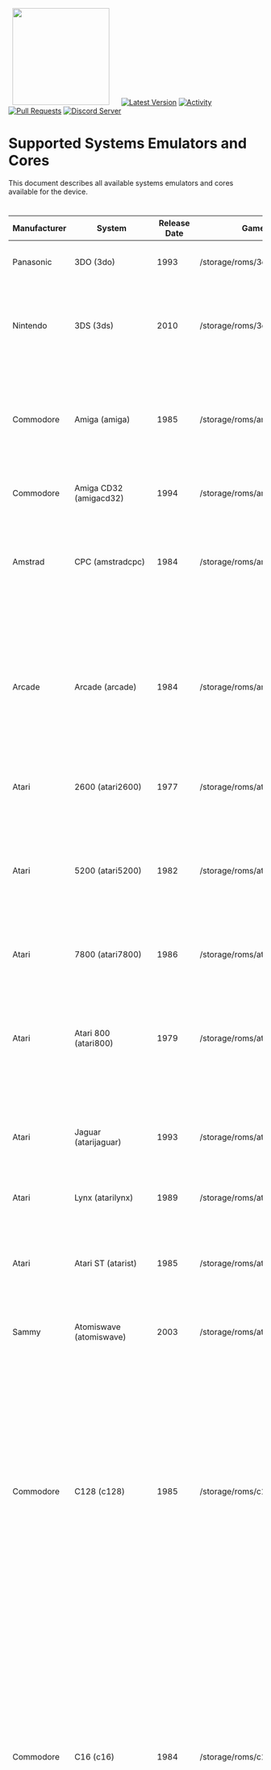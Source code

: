 &nbsp;&nbsp;<img src="https://raw.githubusercontent.com/JustEnoughLinuxOS/distribution/dev/distributions/JELOS/logos/jelos-logo.png" width=192>&nbsp;&nbsp;&nbsp;&nbsp;&nbsp;&nbsp;[![Latest Version](https://img.shields.io/github/release/JustEnoughLinuxOS/distribution.svg?color=5998FF&label=latest%20version&style=flat-square)](https://github.com/JustEnoughLinuxOS/distribution/releases/latest) [![Activity](https://img.shields.io/github/commit-activity/m/JustEnoughLinuxOS/distribution?color=5998FF&style=flat-square)](https://github.com/JustEnoughLinuxOS/distribution/commits) [![Pull Requests](https://img.shields.io/github/issues-pr-closed/JustEnoughLinuxOS/distribution?color=5998FF&style=flat-square)](https://github.com/JustEnoughLinuxOS/distribution/pulls) [![Discord Server](https://img.shields.io/discord/948029830325235753?color=5998FF&label=chat&style=flat-square)](https://discord.gg/seTxckZjJy)
#

# Supported Systems Emulators and Cores
This document describes all available systems emulators and cores available for the device.

#

|Manufacturer|System|Release Date|Games Path|Supported Extensions|Emulator / Core|
|----|----|----|----|----|----|
|Panasonic|3DO (3do)|1993|/storage/roms/3do|.iso .ISO .bin .BIN .chd .CHD .cue .CUE|<p>retroarch: opera</p>|
|Nintendo|3DS (3ds)|2010|/storage/roms/3ds|.3ds .3DS .3dsx .3DSX .elf .ELF .axf .AXF .cci .CCI .cxi .CXI .app .APP|<p>retroarch: citra</p><p>citra: citra-sa</p>|
|Commodore|Amiga (amiga)|1985|/storage/roms/amiga|.zip .ZIP .adf .ADF .uae .UAE .ipf .IPF .dms .DMS .adz .ADZ .lha .LHA .m3u .M3U .hdf .HDF .hdz .HDZ|<p>retroarch: puae</p>|
|Commodore|Amiga CD32 (amigacd32)|1994|/storage/roms/amigacd32|.iso .ISO .cue .CUE .lha .LHA .chd .CHD|<p>retroarch: puae</p>|
|Amstrad|CPC (amstradcpc)|1984|/storage/roms/amstradcpc|.dsk .DSK .sna .SNA .tap .TAP .cdt .CDT .kcr .KCR .voc .VOC .m3u .M3U .zip .ZIP .7z .7Z|<p>retroarch: crocods</p><p>retroarch: cap32</p>|
|Arcade|Arcade (arcade)|1984|/storage/roms/arcade|.zip .ZIP .7z .7Z|<p>retroarch: mame2003_plus</p><p>retroarch: mame2000</p><p>retroarch: mame2010</p><p>retroarch: mame2015</p><p>retroarch: fbneo</p><p>retroarch: fbalpha2012</p><p>retroarch: fbalpha2019</p><p>retroarch: mame</p>|
|Atari|2600 (atari2600)|1977|/storage/roms/atari2600|.a26 .A26 .bin .BIN .zip .ZIP .7z .7Z|<p>retroarch: stella</p>|
|Atari|5200 (atari5200)|1982|/storage/roms/atari5200|.rom .ROM .xfd .XFD .atr .ATR .atx .ATX .cdm .CDM .cas .CAS .car .CAR .bin .BIN .a52 .A52 .xex .XEX .zip .ZIP .7z .7Z|<p>retroarch: a5200</p><p>retroarch: atari800</p>|
|Atari|7800 (atari7800)|1986|/storage/roms/atari7800|.a78 .A78 .bin .BIN .zip .ZIP .7z .7Z|<p>retroarch: prosystem</p>|
|Atari|Atari 800 (atari800)|1979|/storage/roms/atari800|.rom .ROM .xfd .XFD .atr .ATR .atx .ATX .cdm .CDM .cas .CAS .car .CAR .bin .BIN .a52 .A52 .xex .XEX .zip .ZIP .7z .7Z|<p>retroarch: atari800</p>|
|Atari|Jaguar (atarijaguar)|1993|/storage/roms/atarijaguar|.j64 .J64 .jag .JAG .rom .ROM .abs .ABS .cof .COF .bin .BIN .prg .PRG|<p>retroarch: virtualjaguar</p>|
|Atari|Lynx (atarilynx)|1989|/storage/roms/atarilynx|.lnx .LNX .o .O .zip .ZIP .7z .7Z|<p>retroarch: handy</p><p>retroarch: beetle_lynx</p>|
|Atari|Atari ST (atarist)|1985|/storage/roms/atarist|.st .ST .msa .MSA .stx .STX .dim .DIM .ipf .IPF .m3u .M3U .zip .ZIP .7z .7Z|<p>retroarch: hatari</p><p>hatarisa: hatarisa</p>|
|Sammy|Atomiswave (atomiswave)|2003|/storage/roms/atomiswave|.lst .LST .bin .BIN .dat .DAT .zip .ZIP .7z .7Z|<p>retroarch: flycast</p><p>flycast: flycast-sa</p>|
|Commodore|C128 (c128)|1985|/storage/roms/c128|.d64 .D64 .d71 .D71 .d80 .D80 .d81 .D81 .d82 .D82 .g64 .G64 .g41 .G41 .x64 .X64 .t64 .T64 .tap .TAP .prg .PRG .p00 .P00 .crt .CRT .bin .BIN .d6z .D6Z .d7z .D7Z .d8z .D8Z .g6z .G6Z .g4z .G4Z .x6z .X6Z .cmd .CMD .m3u .M3U .vsf .VSF .nib .NIB .nbz .NBZ .zip .ZIP|<p>retroarch: vice_x128</p><p>vicesa: x128</p>|
|Commodore|C16 (c16)|1984|/storage/roms/c16|.d64 .D64 .d71 .D71 .d80 .D80 .d81 .D81 .d82 .D82 .g64 .G64 .g41 .G41 .x64 .X64 .t64 .T64 .tap .TAP .prg .PRG .p00 .P00 .crt .CRT .bin .BIN .d6z .D6Z .d7z .D7Z .d8z .D8Z .g6z .G6Z .g4z .G4Z .x6z .X6Z .cmd .CMD .m3u .M3U .vsf .VSF .nib .NIB .nbz .NBZ .zip .ZIP|<p>retroarch: vice_xplus4</p><p>vicesa: xplus4</p>|
|Commodore|C64 (c64)|1982|/storage/roms/c64|.d64 .D64 .d71 .D71 .d80 .D80 .d81 .D81 .d82 .D82 .g64 .G64 .g41 .G41 .x64 .X64 .t64 .T64 .tap .TAP .prg .PRG .p00 .P00 .crt .CRT .bin .BIN .d6z .D6Z .d7z .D7Z .d8z .D8Z .g6z .G6Z .g4z .G4Z .x6z .X6Z .cmd .CMD .m3u .M3U .vsf .VSF .nib .NIB .nbz .NBZ .zip .ZIP|<p>retroarch: vice_x64</p><p>vicesa: x64sc</p>|
|Fairchild|Channel F (channelf)|1976|/storage/roms/channelf|.bin .BIN .chf .CHF .zip .ZIP .7z .7Z|<p>retroarch: freechaf</p>|
|Coleco|ColecoVision (colecovision)|1982|/storage/roms/coleco|.bin .BIN .col .COL .rom .ROM .zip .ZIP .7z .7Z|<p>retroarch: bluemsx</p><p>retroarch: gearcoleco</p><p>retroarch: smsplus</p>|
|Capcom|PlaySystem 1 (cps1)|1988|/storage/roms/cps1|.zip .ZIP .7z .7Z|<p>retroarch: fbneo</p><p>retroarch: mame2003_plus</p><p>retroarch: mame2010</p><p>retroarch: fbalpha2012</p><p>retroarch: mba_mini</p>|
|Capcom|PlaySystem 2 (cps2)|1993|/storage/roms/cps2|.zip .ZIP .7z .7Z|<p>retroarch: fbneo</p><p>retroarch: mame2003_plus</p><p>retroarch: mame2010</p><p>retroarch: fbalpha2012</p><p>retroarch: mba_mini</p>|
|Capcom|PlaySystem 3 (cps3)|1996|/storage/roms/cps3|.zip .ZIP .7z .7Z|<p>retroarch: fbneo</p><p>retroarch: mame2003_plus</p><p>retroarch: mame2010</p><p>retroarch: fbalpha2012</p><p>retroarch: mba_mini</p>|
|Arcade|Daphne (daphne)|1996|/storage/roms/daphne|.daphne .DAPHNE .zip .ZIP|<p>hypseus: hypseus</p><p>retroarch: daphne</p>|
|id Software|Doom (doom)|1993|/storage/roms/doom|.doom|<p>gzdoom: gzdoom-sa</p>|
|Sega|Dreamcast (dreamcast)|1998|/storage/roms/dreamcast|.cdi .CDI .gdi .GDI .chd .CHD .m3u .M3U|<p>retroarch: flycast2021</p><p>retroarch: flycast</p><p>flycast: flycast-sa</p>|
|Various|EasyRPG (easyrpg)|2003|/storage/roms/easyrpg|.zip .ZIP .easyrpg .EASYRPG .ldb .LDB|<p>retroarch: easyrpg</p>|
|Nintendo|Famicom (famicom)|1983|/storage/roms/famicom|.nes .NES .unif .UNIF .unf .UNF .zip .ZIP .7z .7Z|<p>retroarch: nestopia</p><p>retroarch: fceumm</p><p>retroarch: quicknes</p><p>retroarch: mesen</p>|
|Arcade|Final Burn Neo (fbn)|1986|/storage/roms/fbneo|.7z .zip .7Z .ZIP|<p>retroarch: fbneo</p><p>retroarch: mame2003_plus</p><p>retroarch: mame2010</p><p>retroarch: mame2015</p><p>retroarch: mame</p><p>retroarch: fbalpha2012</p><p>retroarch: fbalpha2019</p>|
|Nintendo|Famicom Disk System (fds)|1986|/storage/roms/fds|.fds .FDS .zip .ZIP .7z .7Z|<p>retroarch: nestopia</p><p>retroarch: fceumm</p><p>retroarch: quicknes</p>|
|Nintendo|Game and Watch (gameandwatch)|1980|/storage/roms/gameandwatch|.mgw .MGW .zip .ZIP .7z .7Z|<p>retroarch: gw</p>|
|Nintendo|GameCube (gamecube)|2001|/storage/roms/gamecube|.gcm .GCM .iso .ISO .gcz .GCZ .ciso .CISO .wbfs .WBFS .rvz .RVZ .dol .DOL|<p>dolphin: dolphin-sa-gc</p><p>primehack: primehack</p><p>retroarch: dolphin</p>|
|Sega|Game Gear (gamegear)|1990|/storage/roms/gamegear|.bin .BIN .gg .GG .zip .ZIP .7z .7Z|<p>retroarch: gearsystem</p><p>retroarch: genesis_plus_gx</p><p>retroarch: picodrive</p><p>retroarch: smsplus</p>|
|Nintendo|Game Boy (gb)|1989|/storage/roms/gb|.gb .GB .gbc .GBC .zip .ZIP .7z .7Z|<p>retroarch: gambatte</p><p>retroarch: sameboy</p><p>retroarch: gearboy</p><p>retroarch: tgbdual</p><p>retroarch: mgba</p><p>retroarch: vbam</p>|
|Nintendo|Game Boy Advance (gba)|2001|/storage/roms/gba|.gba .GBA .zip .ZIP .7z .7Z|<p>retroarch: mgba</p><p>retroarch: gbsp</p><p>retroarch: vbam</p><p>retroarch: vba_next</p><p>retroarch: beetle_gba</p>|
|Nintendo|Game Boy Advance (Hacks) (gbah)|2001|/storage/roms/gbah|.gba .GBA .zip .ZIP .7z .7Z|<p>retroarch: mgba</p><p>retroarch: gbsp</p><p>retroarch: vbam</p><p>retroarch: vba_next</p><p>retroarch: beetle_gba</p>|
|Nintendo|Game Boy Color (gbc)|1998|/storage/roms/gbc|.gb .GB .gbc .GBC .zip .ZIP .7z .7Z|<p>retroarch: gambatte</p><p>retroarch: sameboy</p><p>retroarch: gearboy</p><p>retroarch: tgbdual</p><p>retroarch: mgba</p><p>retroarch: vbam</p>|
|Nintendo|Game Boy Color (Hacks) (gbch)|1998|/storage/roms/gbch|.gb .GB .gbc .GBC .zip .ZIP .7z .7Z|<p>retroarch: gambatte</p><p>retroarch: sameboy</p><p>retroarch: gearboy</p><p>retroarch: tgbdual</p><p>retroarch: mgba</p><p>retroarch: vbam</p>|
|Nintendo|Game Boy (Hacks) (gbh)|1989|/storage/roms/gbh|.gb .GB .zip .ZIP .7z .7Z|<p>retroarch: gambatte</p><p>retroarch: sameboy</p><p>retroarch: gearboy</p><p>retroarch: tgbdual</p><p>retroarch: mgba</p><p>retroarch: vbam</p>|
|Sega|Genesis (genesis)|1989|/storage/roms/genesis|.bin .BIN .gen .GEN .md .MD .sg .SG .smd .SMD .zip .ZIP .7z .7Z|<p>retroarch: genesis_plus_gx</p><p>retroarch: genesis_plus_gx_wide</p><p>retroarch: picodrive</p>|
|Sega|Genesis (Hacks) (genh)|1989|/storage/roms/genh|.bin .BIN .gen .GEN .md .MD .sg .SG .smd .SMD .zip .ZIP .7z .7Z|<p>retroarch: genesis_plus_gx</p><p>retroarch: genesis_plus_gx_wide</p><p>retroarch: picodrive</p>|
|Sega|Game Gear (Hacks) (ggh)|1990|/storage/roms/gamegearh|.bin .BIN .gg .GG .zip .ZIP .7z .7Z|<p>retroarch: gearsystem</p><p>retroarch: genesis_plus_gx</p><p>retroarch: picodrive</p><p>retroarch: smsplus</p>|
|JELOS|Screenshots (imageviewer)|2021|/storage/roms/screenshots|.jpg .jpeg .png .bmp .psd .tga .gif .hdr .pic .ppm .pgm .mkv .pdf .mp4 .avi||
|Mattel|Intellivision (intellivision)|1979|/storage/roms/intellivision|.int .INT .bin .BIN .rom .ROM .zip .ZIP .7z .7Z|<p>retroarch: freeintv</p>|
|Sun Microsystems|J2ME (j2me)|2002|/storage/roms/j2me|.jar .JAR|<p>retroarch: freej2me</p>|
|Arcade|MAME (mame)|1989|/storage/roms/mame|.7z .7Z .zip .ZIP|<p>retroarch: mame2003_plus</p><p>retroarch: mame2010</p><p>retroarch: mame2015</p><p>retroarch: mame</p><p>retroarch: fbneo</p><p>retroarch: fbalpha2012</p><p>retroarch: fbalpha2019</p>|
|Sega|Master System (mastersystem)|1985|/storage/roms/mastersystem|.bin .BIN .sms .SMS .zip .ZIP .7z .7Z|<p>retroarch: gearsystem</p><p>retroarch: genesis_plus_gx</p><p>retroarch: picodrive</p><p>retroarch: smsplus</p>|
|Sega|Mega-CD (megacd)|1991|/storage/roms/megacd|.chd .CHD .cue .CUE .iso .ISO .m3u .M3U|<p>retroarch: genesis_plus_gx</p><p>retroarch: picodrive</p>|
|Sega|Mega Drive (megadrive)|1990|/storage/roms/megadrive|.bin .BIN .gen .GEN .md .MD .sg .SG .smd .SMD .zip .ZIP .7z .7Z|<p>retroarch: genesis_plus_gx</p><p>retroarch: genesis_plus_gx_wide</p><p>retroarch: picodrive</p>|
|Sega|Mega Drive (megadrive-japan)|1988|/storage/roms/megadrive-japan|.bin .BIN .gen .GEN .md .MD .sg .SG .smd .SMD .zip .ZIP .7z .7Z|<p>retroarch: genesis_plus_gx</p><p>retroarch: genesis_plus_gx_wide</p><p>retroarch: picodrive</p>|
|Welback Holdings|Mega Duck (megaduck)|1993|/storage/roms/megaduck|.bin .BIN .zip .ZIP .7z .7Z|<p>retroarch: sameduck</p>|
|JELOS|Moonlight Game Streaming (moonlight)|2021|/storage/roms/moonlight/|.sh .SH||
|JELOS|MPlayer (mplayer)|unknown|/storage/roms/mplayer|.mp4 .MP4 .mkv .MKV .avi .AVI .mov .MOV .wmv .WMV .m3u .M3U .mpg .MPG .ytb .YTB .twi .TWI .sh .SH .mp3 .MP3 .aac .AAC .mka .MKA .dts .DTS .flac .FLAC .ogg .OGG .m4a .M4A .ac3 .AC3 .opus .OPUS .wav .WAV .wv .WV .eac3 .EAC3 .thd .THD|<p>mplayer: mplayer</p>|
|Microsoft|MSX (msx)|1983|/storage/roms/msx|.dsk .DSK .mx1 .MX1 .mx2 .MX2 .rom .ROM .zip .ZIP .7z .7Z .M3U .m3u|<p>retroarch: bluemsx</p><p>retroarch: fmsx</p>|
|Microsoft|MSX2 (msx2)|1988|/storage/roms/msx2|.dsk .DSK .mx1 .MX1 .mx2 .MX2 .rom .ROM .zip .ZIP .7z .7Z .M3U .m3u|<p>retroarch: bluemsx</p><p>retroarch: fmsx</p>|
|Nintendo|N64 (n64)|1996|/storage/roms/n64|.z64 .Z64 .n64 .N64 .v64 .V64 .zip .ZIP .7z .7Z|<p>retroarch: mupen64plus_next</p><p>retroarch: mupen64plus</p><p>retroarch: parallel_n64</p><p>mupen64plus-sa: m64p_gliden64</p><p>mupen64plus-sa: m64p_gl64mk2</p><p>mupen64plus-sa: m64p_rice</p>|
|Sega|Naomi (naomi)|1998|/storage/roms/naomi|.lst .LST .bin .BIN .dat .DAT .zip .ZIP .7z .7Z|<p>retroarch: flycast2021</p><p>retroarch: flycast</p><p>flycast: flycast-sa</p>|
|Nintendo|DS (nds)|2005|/storage/roms/nds|.nds .zip .NDS .ZIP .7z|<p>retroarch: melonds</p><p>retroarch: desmume</p><p>melonds: melonds-sa</p>|
|SNK|Neo Geo CD (neocd)|1990|/storage/roms/neocd|.cue .CUE .iso .ISO .chd .CHD|<p>retroarch: neocd</p><p>retroarch: fbneo</p>|
|SNK|Neo Geo (neogeo)|1990|/storage/roms/neogeo|.7z .7Z .zip .ZIP|<p>retroarch: fbneo</p><p>retroarch: mame2003_plus</p><p>retroarch: fbalpha2012</p><p>retroarch: fbalpha2019</p><p>retroarch: mame2010</p><p>retroarch: mame2015</p><p>retroarch: mame</p>|
|Nintendo|NES (nes)|1985|/storage/roms/nes|.nes .NES .unif .UNIF .unf .UNF .zip .ZIP .7z .7Z|<p>retroarch: nestopia</p><p>retroarch: fceumm</p><p>retroarch: quicknes</p><p>retroarch: mesen</p>|
|Nintendo|NES (Hacks) (nesh)|1985|/storage/roms/nesh|.nes .NES .unif .UNIF .unf .UNF .zip .ZIP .7z .7Z|<p>retroarch: nestopia</p><p>retroarch: fceumm</p><p>retroarch: quicknes</p><p>retroarch: mesen</p>|
|SNK|Neo Geo Pocket (ngp)|1998|/storage/roms/ngp|.ngc .NGC .ngp .NGP .zip .ZIP .7z .7Z|<p>retroarch: beetle_ngp</p><p>retroarch: race</p>|
|SNK|Neo Geo Pocket Color (ngpc)|1999|/storage/roms/ngpc|.ngc .NGC .zip .ZIP .7z .7Z|<p>retroarch: beetle_ngp</p><p>retroarch: race</p>|
|Magnavox|Odyssey (odyssey2)|1979|/storage/roms/odyssey|.bin .BIN .zip .ZIP .7z .7Z|<p>retroarch: o2em</p>|
|Various|OpenBOR (openbor)|2008|/storage/roms/openbor|.pak .PAK|<p>OpenBOR: OpenBOR</p>|
|Microsoft|MS-DOS (pc)|1981|/storage/roms/pc|.com .COM .bat .BAT .exe .EXE .dosz .DOSZ|<p>retroarch: dosbox_pure</p><p>retroarch: dosbox_svn</p>|
|NEC|PC-8800 (pc-8800)|1981|/storage/roms/pc88|.d88 .D88 .m3u .M3U|<p>retroarch: quasi88</p>|
|NEC|PC-9800 (pc-9800)|1983|/storage/roms/pc98|.d98 .zip .98d .fdi .fdd .2hd .tfd .d88 .88d .hdm .xdf .dup .hdi .thd .nhd .hdd .hdn|<p>retroarch: np2kai</p>|
|NEC|PC Engine (pcengine)|1987|/storage/roms/pcengine|.pce .PCE .bin .BIN .zip .ZIP .7z .7Z|<p>retroarch: beetle_pce_fast</p><p>retroarch: beetle_pce</p><p>retroarch: beetle_supergrafx</p>|
|NEC|PC Engine CD (pcenginecd)|1988|/storage/roms/pcenginecd|.cue .CUE .ccd .CCD .chd .CHD .toc .TOC .m3u .M3U|<p>retroarch: beetle_pce_fast</p><p>retroarch: beetle_pce</p><p>retroarch: beetle_supergrafx</p>|
|NEC|PC-FX (pcfx)|1994|/storage/roms/pcfx|.chd .CHD .cue .CUE .ccd .CCD .toc .TOC|<p>retroarch: beetle_pcfx</p>|
|Commodore|Commodore PET (pet)|1977|/storage/roms/pet|.20 .40 .60 .a0 .b0 .d64 .d71 .d80 .d81 .d82 .g64 .g41 .x64 .t64 .tap .prg .p00 .crt .bin .gz .d6z .d7z .d8z .g6z .g4z .x6z .cmd .m3u .vsf .nib .nbz .zip|<p>retroarch: vice_xpet</p>|
|Lexaloffle|PICO-8 (pico-8)|2015|/storage/roms/pico-8|.sh .p8 .png .SH .P8 .PNG|<p>pico-8: pico8</p><p>retroarch: fake08</p>|
|Nintendo|Pokémon Mini (pokemini)|2001|/storage/roms/pokemini|.min .MIN .zip .ZIP .7z .7Z|<p>retroarch: pokemini</p>|
|JELOS|Ports (ports)|2021|/storage/roms/ports|.sh .SH||
|Sony|PlayStation 2 (ps2)|2000|/storage/roms/ps2|.iso .ISO .mdf .MDF .nrg .NRG .bin .BIN .img .IMG .dump .DUMP .gz .GZ .cso .CSO .chd .CHD|<p>retroarch: pcsx2</p><p>pcsx2: pcsx2-sa</p>|
|Sony|PlayStation 3 (ps3)|2006|/storage/roms/ps3|.ps3 .PS3 .bin .BIN|<p>rpcs3: rpcs3-sa</p>|
|Sony|PlayStation Portable (psp)|2004|/storage/roms/psp|.iso .ISO .cso .CSO .pbp .PBP|<p>ppsspp: ppsspp-sa</p><p>retroarch: ppsspp</p>|
|Sony|PSP Minis (pspminis)|2004|/storage/roms/pspminis|.iso .ISO .cso .CSO .pbp .PBP|<p>ppsspp: ppsspp-sa</p><p>retroarch: ppsspp</p>|
|Sony|PlayStation (psx)|1994|/storage/roms/psx|.bin .BIN .cue .CUE .img .IMG .mdf .MDF .pbp .PBP .toc .TOC .cbn .CBN .m3u .M3U .ccd .CCD .chd .CHD .iso .ISO|<p>retroarch: beetle_psx</p><p>Duckstation: duckstation-sa</p><p>retroarch: duckstation</p><p>retroarch: swanstation</p>|
|Nintendo|Satellaview (satellaview)|1995|/storage/roms/satellaview|.smc .SMC .fig .FIG .bs .BS .sfc .SFC .bsx .BSX .swc .SWC .zip .ZIP .7z .7Z|<p>retroarch: snes9x</p><p>retroarch: snes9x2010</p><p>retroarch: snes9x2002</p><p>retroarch: snes9x2005_plus</p>|
|Sega|Saturn (saturn)|1994|/storage/roms/saturn|.cue .CUE .chd .CHD .iso .ISO|<p>retroarch: yabasanshiro</p><p>retroarch: beetle_saturn</p>|
|Various|ScummVM (scummvm)|2001|/storage/.config/scummvm/games|.sh .SH .svm .SVM .scummvm|<p>scummvmsa: scummvm</p><p>retroarch: scummvm</p>|
|Sega|32X (sega32x)|1994|/storage/roms/sega32x|.32x .32X .smd .SMD .bin .BIN .md .MD .zip .ZIP .7z .7Z|<p>retroarch: picodrive</p>|
|Sega|CD (segacd)|1991|/storage/roms/segacd|.chd .CHD .cue .CUE .iso .ISO .m3u .M3U|<p>retroarch: genesis_plus_gx</p><p>retroarch: picodrive</p>|
|Nintendo|Super Famicom (sfc)|1990|/storage/roms/sfc|.smc .SMC .fig .FIG .sfc .SFC .swc .SWC .zip .ZIP .7z .7Z|<p>retroarch: snes9x</p><p>retroarch: snes9x2010</p><p>retroarch: snes9x2002</p><p>retroarch: snes9x2005_plus</p><p>retroarch: beetle_supafaust</p><p>retroarch: bsnes</p><p>retroarch: bsnes_mercury_performance</p><p>retroarch: bsnes_hd_beta</p>|
|Sega|SG-1000 (sg-1000)|1983|/storage/roms/sg-1000|.bin .BIN .sg .SG .zip .ZIP .7z .7Z|<p>retroarch: gearsystem</p><p>retroarch: genesis_plus_gx</p><p>retroarch: picodrive</p>|
|Nintendo|Super Nintendo (snes)|1991|/storage/roms/snes|.smc .SMC .fig .FIG .sfc .SFC .swc .SWC .zip .ZIP .7z .7Z|<p>retroarch: snes9x</p><p>retroarch: snes9x2010</p><p>retroarch: snes9x2002</p><p>retroarch: snes9x2005_plus</p><p>retroarch: beetle_supafaust</p><p>retroarch: bsnes</p><p>retroarch: bsnes_mercury_performance</p><p>retroarch: bsnes_hd_beta</p>|
|Nintendo|Super Nintendo (Hacks) (snesh)|1991|/storage/roms/snesh|.smc .SMC .fig .FIG .sfc .SFC .swc .SWC .zip .ZIP .7z .7Z|<p>retroarch: snes9x</p><p>retroarch: snes9x2010</p><p>retroarch: snes9x2002</p><p>retroarch: snes9x2005_plus</p><p>retroarch: beetle_supafaust</p><p>retroarch: bsnes</p><p>retroarch: bsnes_mercury_performance</p><p>retroarch: bsnes_hd_beta</p>|
|Nintendo|MSU-1 (snesmsu1)|2012|/storage/roms/snesmsu1|.smc .SMC .fig .FIG .sfc .SFC .swc .SWC .zip .ZIP .7z .7Z|<p>retroarch: snes9x</p><p>retroarch: beetle_supafaust</p>|
|Bandai|SuFami Turbo (sufami)|1996|/storage/roms/sufami|.st .ST .zip .ZIP .7z .7Z|<p>retroarch: snes9x</p>|
|NEC|Super Grafx (supergrafx)|1989|/storage/roms/sgfx|.pce .PCE .sgx .SGX .cue .CUE .ccd .CCD .chd .CHD .zip .ZIP .7z .7Z|<p>retroarch: beetle_supergrafx</p><p>retroarch: beetle_pce</p>|
|Watara|Supervision (supervision)|1992|/storage/roms/supervision|.sv .SV .zip .ZIP .7z .7Z|<p>retroarch: potator</p>|
|Nintendo|switch (switch)|2017|/storage/roms/switch|.xci .XCI .nsp .NSP .nca .NCA .nso .NSO .nro .NRO|<p>yuzu: yuzu-sa</p><p>ryujinx: ryujinx-sa</p>|
|NEC|TurboGrafx-16 (tg16)|1989|/storage/roms/tg16|.pce .PCE .bin .BIN .zip .ZIP .7z .7Z|<p>retroarch: beetle_pce_fast</p><p>retroarch: beetle_pce</p><p>retroarch: beetle_supergrafx</p>|
|NEC|TurboGrafx-CD (tg16cd)|1989|/storage/roms/tg16cd|.cue .CUE .ccd .CCD .chd .CHD .toc .TOC .m3u .M3U|<p>retroarch: beetle_pce_fast</p><p>retroarch: beetle_pce</p><p>retroarch: beetle_supergrafx</p>|
|Nesbox|TIC-80 (tic-80)|2017|/storage/roms/tic-80|.tic .TIC|<p>retroarch: tic80</p>|
|JELOS|Tools (tools)|2021|/storage/.config/modules|.sh||
|belogic|Uzebox (uzebox)|2008|/storage/roms/uzebox|.uze .UZE|<p>retroarch: uzem</p>|
|Milton Bradley|Vectrex (vectrex)|1982|/storage/roms/vectrex|.bin .BIN .gam .GAM .vec .VEC .zip .ZIP .7z .7Z|<p>retroarch: vecx</p>|
|Commodore|VIC-20 (vic20)|1980|/storage/roms/vic20|.20 .40 .60 .a0 .A0 .b0 .B0 .d64 .D64 .d71 .D71 .d80 .D80 .d81 .D81 .d82 .D82 .g64 .G64 .g41 .G41 .x64 .X64 .t64 .T64 .tap .TAP .prg .PRG .p00 .P00 .crt .CRT .bin .BIN .gz .GZ .d6z .D6Z .d7z .D7Z .d8z .D8Z .g6z .G6Z .g4z .G4Z .x6z .X6Z .cmd .CMD .m3u .M3U .vsf .VSF .nib .NIB .nbz .NBZ .zip .ZIP|<p>retroarch: vice_xvic</p><p>vicesa: vice_xvic</p>|
|Philips|VideoPac (videopac)|1978|/storage/roms/videopac|.bin .BIN .zip .ZIP .7z .7Z|<p>retroarch: o2em</p>|
|Nintendo|Virtual Boy (virtualboy)|1995|/storage/roms/virtualboy|.vb .VB .zip .ZIP .7z .7Z|<p>retroarch: beetle_vb</p>|
|Nintendo|Wii (wii)|2006|/storage/roms/wii|.gcm .GCM .iso .ISO .gcz .GCZ .ciso .CISO .wbfs .WBFS .rvz .RVZ .dol .DOL .wad .WAD|<p>dolphin: dolphin-sa-wii</p><p>primehack: primehack</p><p>retroarch: dolphin</p>|
|Nintendo|Wii U (wiiu)|2012|/storage/roms/wiiu|.wud .WUD .wux .WUX .wua .WUA|<p>cemu: cemu-sa</p>|
|Bandai|Wonderswan (wonderswan)|1999|/storage/roms/wonderswan|.ws .WS .zip .ZIP .7z .7Z|<p>retroarch: beetle_wswan</p>|
|Bandai|Wonderswan Color (wonderswancolor)|2000|/storage/roms/wonderswancolor|.wsc .WSC .zip .ZIP .7z .7Z|<p>retroarch: beetle_wswan</p>|
|Sharp|X1 (x1)|1982|/storage/roms/x1|.dx1 .DX1 .2d .2D .2hd .2HD .tfd .TFD .d88 .D88 .88d .88D .hdm .HDM .xdf .XDF .dup .DUP .tap .TAP .cmd .CMD .zip .ZIP .7z .7Z|<p>retroarch: x1</p>|
|Sharp|x68000 (x68000)|1987|/storage/roms/x68000|.dim .DIM .img .IMG .d88 .D88 .88d .88D .hdm .HDM .dup .DUP .2hd .2HD .xdf .XDF .hdf .HDF .cmd .CMD .m3u .M3U .zip .ZIP .7z .7Z|<p>retroarch: px68k</p>|
|Microsoft|Xbox (xbox)|2001|/storage/roms/xbox|.iso .ISO|<p>xemu: xemu-sa</p>|
|Sinclair|ZX81 (zx81)|1981|/storage/roms/zx81|.tzx .TZX .p .P .zip .ZIP .7z .7Z|<p>retroarch: 81</p>|
|Sinclair|ZX Spectrum (zxspectrum)|1982|/storage/roms/zxspectrum|.tzx .TZX .tap .TAP .z80 .Z80 .rzx .RZX .scl .SCL .trd .TRD .dsk .DSK .zip .ZIP .7z .7Z|<p>retroarch: fuse</p>|
